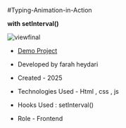 #Typing-Animation-in-Action

**with setInterval()**

![viewfinal](https://github.com/user-attachments/assets/5bd2a7e8-b0ef-4319-8eaa-4b8fe6648a96)

- [Demo Project](https://farahheydari.github.io/Typing-Animation-in-Action/)

- Developed by farah heydari

- Created - 2025

- Technologies Used - Html , css , js 

- Hooks Used : setInterval() 

- Role - Frontend

